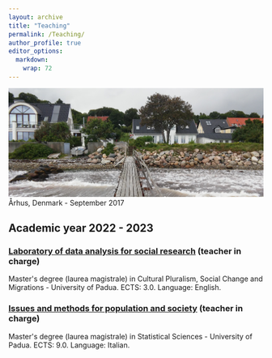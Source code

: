 ```yaml
---
layout: archive
title: "Teaching"
permalink: /Teaching/
author_profile: true
editor_options: 
  markdown: 
    wrap: 72
---
```


<img src="/images/aarhus.jpg"/> Århus, Denmark - September 2017

## Academic year 2022 - 2023


### [Laboratory of data analysis for social research](https://en.didattica.unipd.it/off/2021/LM/SU/SU2591/000ZZ/SUQ1094899/N0) (teacher in charge)

Master's degree (laurea magistrale) in Cultural Pluralism, Social Change
and Migrations - University of Padua.
ECTS: 3.0. Language: English.


### [Issues and methods for population and society](https://en.didattica.unipd.it/off/2021/LM/SC/SS1736/000ZZ/SCP4063380/N0) (teacher in charge)

Master's degree (laurea magistrale) in Statistical Sciences - University
of Padua.
ECTS: 9.0. Language: Italian.
